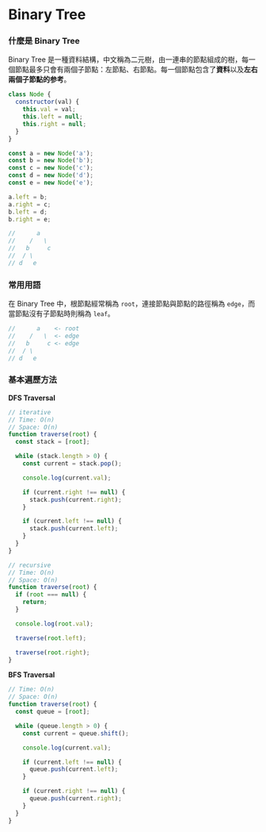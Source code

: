 # Binary Tree

### 什麼是 Binary Tree

Binary Tree 是一種資料結構，中文稱為二元樹，由一連串的節點組成的樹，每一個節點最多只會有兩個子節點：左節點、右節點。每一個節點包含了**資料**以及**左右兩個子節點的参考**。

```jsx
class Node {
  constructor(val) {
    this.val = val;
    this.left = null;
    this.right = null;
  }
}

const a = new Node('a');
const b = new Node('b');
const c = new Node('c');
const d = new Node('d');
const e = new Node('e');

a.left = b;
a.right = c;
b.left = d;
b.right = e;

//      a
//    /   \
//   b     c
//  / \
// d   e
```

### 常用用語

在 Binary Tree 中，根節點經常稱為 `root`，連接節點與節點的路徑稱為 `edge`，而當節點沒有子節點時則稱為 `leaf`。

```jsx
//      a    <- root
//    /   \  <- edge
//   b     c <- edge
//  / \
// d   e
```

### 基本遍歷方法

**DFS Traversal**

```jsx
// iterative
// Time: O(n)
// Space: O(n)
function traverse(root) {
  const stack = [root];

  while (stack.length > 0) {
    const current = stack.pop();

    console.log(current.val);

    if (current.right !== null) {
      stack.push(current.right);
    }

    if (current.left !== null) {
      stack.push(current.left);
    }
  }
}
```

```jsx
// recursive
// Time: O(n)
// Space: O(n)
function traverse(root) {
  if (root === null) {
    return;
  }

  console.log(root.val);

  traverse(root.left);

  traverse(root.right);
}
```

**BFS Traversal**

```jsx
// Time: O(n)
// Space: O(n)
function traverse(root) {
  const queue = [root];

  while (queue.length > 0) {
    const current = queue.shift();

    console.log(current.val);

    if (current.left !== null) {
      queue.push(current.left);
    }

    if (current.right !== null) {
      queue.push(current.right);
    }
  }
}
```

